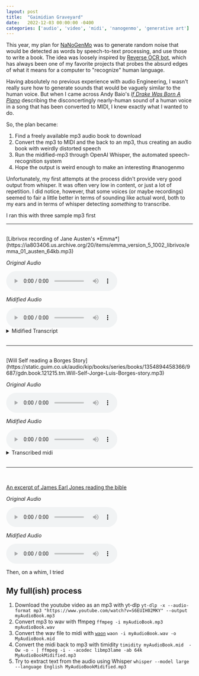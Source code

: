 ```yaml
---
layout: post
title:  "Gaimidian Graveyard"
date:   2022-12-03 00:00:00 -0400
categories: ['audio', 'video', 'midi', 'nanogenmo', 'generative art']
---
```


This year, my plan for [NaNoGenMo](https://nanogenmo.github.io/) was to generate random noise that would be detected as words by speech-to-text processing, and use those to write a book. The idea was loosely inspired by [Reverse OCR bot](https://github.com/dariusk/reverseocr), which has always been one of my favorite projects that probes the absurd edges of what it means for a computer to "recognize" human language. 

Having absolutely no previous experience with audio Engineering, I wasn't really sure how to generate sounds that would be vaguely similar to the human voice. But when I came across Andy Baio's [*If Drake Was Born A Piano*](https://waxy.org/2015/12/if_drake_was_born_a_piano/) describing the disconcertingly nearly-human sound of a human voice in a song that has been converted to MIDI, I knew exactly what I wanted to do. 


So, the plan became:
1. Find a freely available mp3 audio book to download
2. Convert the mp3 to MIDI and the back to an mp3, thus creating an audio book with weirdly distorted speech
3. Run the midified-mp3 through OpenAI Whisper, the automated speech-recognition system
4. Hope the output is weird enough to make an interesting   #nanogenmo 

Unfortunately, my first attempts at the process didn't provide very good output from whisper.
It was often very low in content, or just a lot of repetition. I did notice, however, that some voices (or maybe recordings) seemed to fair a little better in terms of sounding like actual word, both to my ears and in terms of whisper detecting *something*  to transcribe.

I ran this with three sample mp3 first

<hr>
<br>
[Librivox recording of Jane Austen's *Emma*](https://ia803406.us.archive.org/20/items/emma_version_5_1002_librivox/emma_01_austen_64kb.mp3)

*Original Audio*

<audio controls>
  <source 
    src="https://ia803406.us.archive.org/20/items/emma_version_5_1002_librivox/emma_01_austen_64kb.mp3" type="audio/mp3">
</audio>

*Midified Audio*

<audio controls>
  <source 
    src="/words/assets/emma_01_01_austen-roundtripped.mp3" type="audio/mp3">
</audio>

<details>
    <summary>Midified Transcript</summary>
1
00:00:00,000 --> 00:00:02,000
🎶🎶🎶

2
00:01:30,000 --> 00:01:35,000
...

3
00:01:35,000 --> 00:01:40,000
...

4
00:01:40,000 --> 00:01:45,000
...

5
00:01:45,000 --> 00:01:50,000
...

6
00:01:50,000 --> 00:01:55,000
...

7
00:03:25,000 --> 00:03:32,000
Mm.

8
00:03:32,000 --> 00:03:39,000
Mm.

9
00:03:39,000 --> 00:03:46,000
Mm.

10
00:03:46,000 --> 00:03:53,000
Mm.

11
00:03:53,000 --> 00:04:00,000
Mm.

12
00:04:00,000 --> 00:04:07,000
Mm.

13
00:04:07,000 --> 00:04:17,000
Mm.

14
00:04:17,000 --> 00:04:27,000
Mm.

15
00:04:27,000 --> 00:04:37,000
Mm.

16
00:04:37,000 --> 00:04:47,000
Mm.

17
00:04:47,000 --> 00:04:57,000
Mm.

18
00:04:57,000 --> 00:05:07,000
Mm.

19
00:05:07,000 --> 00:05:17,000
Mm.

20
00:05:17,000 --> 00:05:27,000
Mm.

21
00:05:27,000 --> 00:05:37,000
Mm.

22
00:05:37,000 --> 00:05:47,000
Mm.

23
00:05:47,000 --> 00:05:57,000
Mm.

24
00:05:57,000 --> 00:06:07,000
Mm.

25
00:06:07,000 --> 00:06:17,000
Mm.

26
00:06:17,000 --> 00:06:27,000
Mm.

27
00:06:27,000 --> 00:06:37,000
Mm.

28
00:06:37,000 --> 00:06:47,000
Mm.

29
00:06:47,000 --> 00:06:57,000
Mm.

30
00:06:57,000 --> 00:07:07,000
Mm.

31
00:07:07,000 --> 00:07:17,000
Mm.

32
00:07:17,000 --> 00:07:27,000
Mm.

33
00:07:27,000 --> 00:07:37,000
Mm.

34
00:07:37,000 --> 00:07:47,000
Mm.

35
00:07:47,000 --> 00:07:57,000
Mm.

36
00:07:57,000 --> 00:08:07,000
Mm.

37
00:08:07,000 --> 00:08:17,000
Mm.

38
00:08:17,000 --> 00:08:37,000
Mm.

39
00:08:37,000 --> 00:08:47,000
Mm.

40
00:08:47,000 --> 00:08:57,000
Mm.

41
00:08:57,000 --> 00:09:07,000
Mm.

42
00:09:07,000 --> 00:09:17,000
Mm.

43
00:09:17,000 --> 00:09:27,000
Mm.

44
00:09:27,000 --> 00:09:47,000
Mm.

45
00:09:47,000 --> 00:10:07,000
Mm.

46
00:10:07,000 --> 00:10:27,000
Mm.

47
00:10:27,000 --> 00:10:47,000
Mm.

48
00:10:47,000 --> 00:11:07,000
Mm.

49
00:11:07,000 --> 00:11:27,000
Mm.

50
00:11:27,000 --> 00:11:47,000
Mm.

51
00:11:47,000 --> 00:12:07,000
Mm.

52
00:12:07,000 --> 00:12:27,000
Mm.

53
00:12:27,000 --> 00:12:47,000
Mm.

54
00:12:47,000 --> 00:13:07,000
Mm.

55
00:13:07,000 --> 00:13:27,000
Mm.

56
00:13:27,000 --> 00:13:47,000
Mm.

57
00:13:47,000 --> 00:14:07,000
Mm.

58
00:14:07,000 --> 00:14:27,000
Mm.

59
00:14:27,000 --> 00:14:47,000
Mm.

60
00:14:47,000 --> 00:15:07,000
Mm.

61
00:15:07,000 --> 00:15:27,000
Mm.

62
00:15:27,000 --> 00:15:47,000
Mm.

63
00:15:47,000 --> 00:16:07,000
Mm.

64
00:16:07,000 --> 00:16:27,000
Mm.

65
00:16:27,000 --> 00:16:47,000
Mm.

66
00:16:47,000 --> 00:17:07,000
Mm.

67
00:17:07,000 --> 00:17:27,000
Mm.

68
00:17:27,000 --> 00:17:47,000
Mm.

69
00:17:47,000 --> 00:18:07,000
Mm.

70
00:18:07,000 --> 00:18:27,000
Mm.

71
00:18:27,000 --> 00:18:47,000
Mm.

72
00:18:47,000 --> 00:19:07,000
Mm.

73
00:19:07,000 --> 00:19:27,000
Mm.

74
00:19:27,000 --> 00:19:47,000
Mm.

75
00:19:47,000 --> 00:20:07,000
Mm.

76
00:20:07,000 --> 00:20:27,000
Mm.

77
00:20:27,000 --> 00:20:47,000
Mm.

78
00:20:47,000 --> 00:21:07,000
Mm.

79
00:21:07,000 --> 00:21:27,000
Mm.

80
00:21:27,000 --> 00:21:47,000
Mm.


</details>
<br>
<hr>
<br>
[Will Self reading a Borges Story](https://static.guim.co.uk/audio/kip/books/series/books/1354894458366/9687/gdn.book.121215.tm.Will-Self-Jorge-Luis-Borges-story.mp3)

*Original Audio*

<audio controls>
  <source 
    src="https://static.guim.co.uk/audio/kip/books/series/books/1354894458366/9687/gdn.book.121215.tm.Will-Self-Jorge-Luis-Borges-story.mp3"
    type="audio/mp3">
</audio>

*Midified Audio*

<audio controls>
  <source 
    src="/words/assets/borges-roundtripped.mp3" type="audio/mp3">
</audio>

<details>
<summary>Transcribed midi</summary>
The procedure is here…
In the 12th and 15th of next year's time, I'll do a three-pointer.
In this empire, we are top of the three-pointer set.
That's the single spot of my empire.
That's the single spot of my empire.
Hitting the mine was done by a fellow named Haylike.
That's the spot for the three-pointer.
That's the land that I discovered in the past.
That's to be the victims' home in the end.
Of a creative constitution that I found at best if I opened it that day.
GTN 12���
One of the men.
Not without conflict, but they simply did it up,
they went to the bottom.
The dead went to the grave,
but the exit moved for the first time,
and if I am,
but if I am, there is no other way.
The dead went to the grave,
but the exit moved for the first time,
and if I am,
but if I am, there is no other way.
The dead went to the grave,
but the exit moved for the first time,
and if I am,
but if I am, there is no other way.
The dead went to the grave,
but the exit moved for the first time,
and if I am,
but if I am, there is no other way.
The dead went to the grave,
but the exit moved for the first time,
and if I am,
but if I am, there is no other way.
The dead went to the grave,
but the exit moved for the first time,
and if I am,
but if I am, there is no other way.
The dead went to the grave,
but the exit moved for the first time,
and if I am,
but if I am, there is no other way.
I get down on my knees and think
that I can do more than I think.
It won't let me think
that I can do more than I think.
I can do it.
I'm not a fool.
The dead went to the grave,
but the exit moved for the first time,
and if I am,
but if I am, there is no other way.
The dead went to the grave,
but the exit moved for the first time,
and if I am,
but if I am, there is no other way.
I get down on my knees and think
that I can do more than I think.
I can do it.
I'm not a fool.
The dead went to the grave,
but the exit moved for the first time,
and if I am,
but if I am, there is no other way.
I get down on my knees and think
that I can do more than I think.
I can do it.
I'm not a fool.
The dead went to the grave,
but the exit moved for the first time,
and if I am,
but if I am, there is no other way.
I get down on my knees and think
that I can do more than I think.
I can do it.
I'm not a fool.
The dead went to the grave,
but the exit moved for the first time,
and if I am,
but if I am, there is no other way.
I get down on my knees and think
that I can do more than I think.
I can do it.
I'm not a fool.
The dead went to the grave,
but the exit moved for the first time,
and if I am,
but if I am, there is no other way.
I get down on my knees and think
that I can do more than I think.
I'm not a fool,
the dead went to the grave,
It's the end of the world, it's the end of the world.

</details>
<br>
<hr>
<br>

[An excerpt of James Earl Jones reading the bible](https://d3dqntzfhcgpyw.cloudfront.net/bk/topi/000001/bk_topi_000001_sample.mp3)

*Original Audio*

<audio controls>
  <source 
    src="https://d3dqntzfhcgpyw.cloudfront.net/bk/topi/000001/bk_topi_000001_sample.mp3"
    type="audio/mp3">
</audio>

*Midified Audio*

<audio controls>
  <source
  src="/words/assets/james-earl-jones-roundtripped.mp3"
  type="audio/mp3"
  >
</audio>

Then, on a whim, I tried 



## My full(ish) process
1. Download the youtube video as an mp3 with yt-dlp
   `yt-dlp -x --audio-format mp3 "https://www.youtube.com/watch?v=S6EUIH02MKY" --output myAudioBook.mp3`  
2. Convert mp3 to wav with ffmpeg 
    `ffmpeg -i myAudioBook.mp3 myAudioBook.wav`
2. Convert the wav file to midi with  [`waon`](http://kichiki.github.io/waon/)
   `waon -i myAudioBook.wav -o MyAudioBook.mid`
3. Convert the midi back to mp3 with timidity 
   `timidity myAudioBook.mid  -Ow -o - | ffmpeg -i - -acodec libmp3lame -ab 64k MyAudioBookMidified.mp3`
4. Try to extract text from the audio using Whisper 
   `whisper --model large --language English MyAudioBookMidified.mp3`


